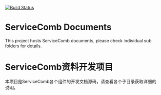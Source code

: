 [![Build Status](https://travis-ci.org/apache/servicecomb-docs.svg?branch=master)](https://travis-ci.org/apache/servicecomb-docs?branch=master)

# ServiceComb Documents
This project hosts ServiceComb documents, please check individual sub folders for details.

# ServiceComb资料开发项目
本项目是ServiceComb各个组件的开发文档源码，请查看各个子目录获取详细的说明。
